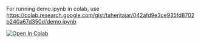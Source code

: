 
For running demo.ipynb in colab, use https://colab.research.google.com/gist/taheritajar/042afd9e3ce935fd8702b240a67d350d/demo.ipynb

[![Open In Colab](https://colab.research.google.com/assets/colab-badge.svg)](https://colab.research.google.com/github/googlecolab/colabtools/blob/master/notebooks/colab-github-demo.ipynb)
